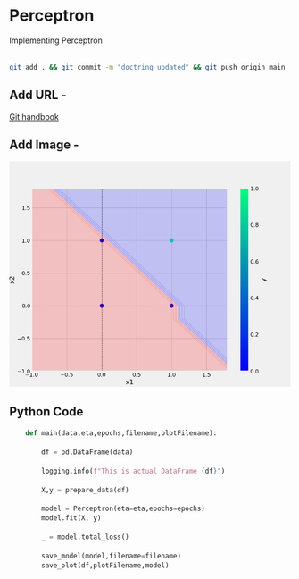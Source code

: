 # Perceptron

Implementing Perceptron

```Bash commands

git add . && git commit -m "doctring updated" && git push origin main
```

## Add URL -

[Git handbook](https://guides.github.com/introduction/git-handbook/)

## Add Image -

![sample Image](plots/and.png)

## Python Code

```python
    def main(data,eta,epochs,filename,plotFilename):

        df = pd.DataFrame(data)

        logging.info(f"This is actual DataFrame {df}")

        X,y = prepare_data(df)

        model = Perceptron(eta=eta,epochs=epochs)
        model.fit(X, y)

        _ = model.total_loss()

        save_model(model,filename=filename)
        save_plot(df,plotFilename,model)
```
